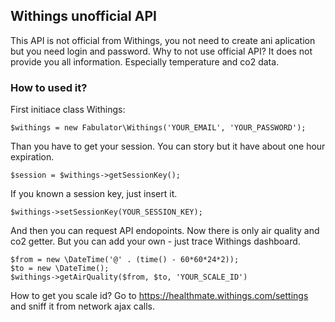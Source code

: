 ## Withings unofficial API ##

This API is not official from Withings, you not need to create ani aplication but you need login and password. Why to not use official API? It does not provide you all information. Especially temperature and co2 data.

### How to used it? ###

First initiace class Withings:

```
$withings = new Fabulator\Withings('YOUR_EMAIL', 'YOUR_PASSWORD');
```

Than you have to get your session. You can story but it have about one hour expiration.

```
$session = $withings->getSessionKey();
```

If you known a session key, just insert it.

```
$withings->setSessionKey(YOUR_SESSION_KEY);
```

And then you can request API endopoints. Now there is only air quality and co2 getter. But you can add your own - just trace Withings dashboard.

```
$from = new \DateTime('@' . (time() - 60*60*24*2));
$to = new \DateTime();
$withings->getAirQuality($from, $to, 'YOUR_SCALE_ID')
```

How to get you scale id? Go to https://healthmate.withings.com/settings and sniff it from network ajax calls.
